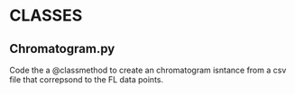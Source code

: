 # CLASSES
## Chromatogram.py
Code the a @classmethod to create an chromatogram isntance from a csv file 
that correpsond to the FL data points. 